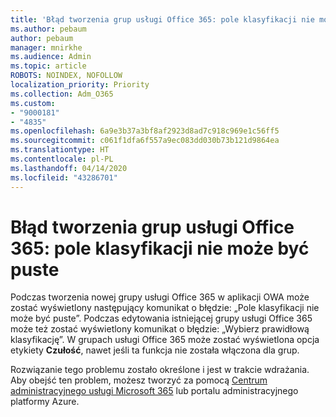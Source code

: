 ```yaml
---
title: 'Błąd tworzenia grup usługi Office 365: pole klasyfikacji nie może być puste'
ms.author: pebaum
author: pebaum
manager: mnirkhe
ms.audience: Admin
ms.topic: article
ROBOTS: NOINDEX, NOFOLLOW
localization_priority: Priority
ms.collection: Adm_O365
ms.custom:
- "9000181"
- "4835"
ms.openlocfilehash: 6a9e3b37a3bf8af2923d8ad7c918c969e1c56ff5
ms.sourcegitcommit: c061f1dfa6f557a9ec083dd030b73b121d9864ea
ms.translationtype: HT
ms.contentlocale: pl-PL
ms.lasthandoff: 04/14/2020
ms.locfileid: "43286701"
---
```

# <a name="error-creating-o365-groups-the-classification-field-cant-be-empty"></a>Błąd tworzenia grup usługi Office 365: pole klasyfikacji nie może być puste

Podczas tworzenia nowej grupy usługi Office 365 w aplikacji OWA może zostać wyświetlony następujący komunikat o błędzie: „Pole klasyfikacji nie może być puste”.  Podczas edytowania istniejącej grupy usługi Office 365 może też zostać wyświetlony komunikat o błędzie: „Wybierz prawidłową klasyfikację”.   W grupach usługi Office 365 może zostać wyświetlona opcja etykiety **Czułość**, nawet jeśli ta funkcja nie została włączona dla grup.

Rozwiązanie tego problemu zostało określone i jest w trakcie wdrażania.  Aby obejść ten problem, możesz tworzyć za pomocą [Centrum administracyjnego usługi Microsoft 365](https://docs.microsoft.com/microsoft-365/admin/create-groups/create-groups?view=o365-worldwide) lub portalu administracyjnego platformy Azure.

